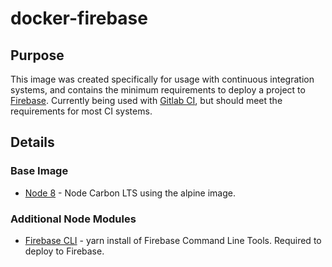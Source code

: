 # docker-firebase
## Purpose
This image was created specifically for usage with continuous integration systems, and contains the minimum
requirements to deploy a project to [Firebase]. Currently being used with [Gitlab CI], but should meet the requirements
for most CI systems.

## Details
### Base Image
* [Node 8] - Node Carbon LTS using the alpine image.

### Additional Node Modules
* [Firebase CLI] - yarn install of Firebase Command Line Tools. Required to deploy to Firebase.


[Gitlab CI]: https://about.gitlab.com/features/gitlab-ci-cd/
[Firebase]: https://firebase.google.com/
[Firebase CLI]: https://github.com/firebase/firebase-tools
[Node 8]: https://hub.docker.com/r/library/node/